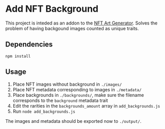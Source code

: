 # Add NFT Background 

This project is inteded as an addon to the [NFT Art Generator](https://github.com/FilosofiaCodigo/nft-art-generator). Solves the problem of having backgound images counted as unique traits.

## Dependencies

```
npm install
```

## Usage

1. Place NFT images without background in `./images/`
2. Place NFT metadata corresponding to images in `./metadata/`
3. Place backgrounds in `./backgrounds/`, make sure the filename corresponds to the `background` metadata trait
4. Edit the rarities in the `backgrounds_amount` array in `add_backgrounds.js`
5. Run `node add_backgrounds.js`

The images and metadata should be exported now to `./output/`.